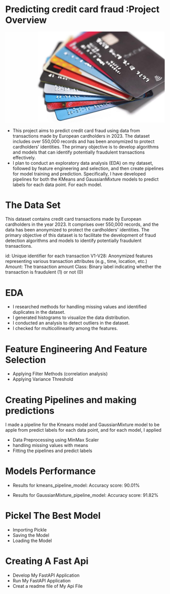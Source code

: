    #  Predicting credit card fraud  :Project Overview
   ![credit card Image](https://github.com/germeengehad/Predicting-credit-card-fraud/blob/main/credit_cards.jpeg-1-900x510.jpg)
   

- This project aims to predict credit card fraud using data from transactions made by European cardholders in 2023. The dataset includes over 550,000 records and has been anonymized to protect cardholders' identities. The primary objective is to develop algorithms and models that can identify potentially fraudulent transactions effectively.
- I plan to conduct an exploratory data analysis (EDA) on my dataset, followed by feature engineering and selection, and then create pipelines for model training and prediction. Specifically, I have developed pipelines for both the KMeans and GaussianMixture models to predict labels for each data point. For each model.

# The Data Set
This dataset contains credit card transactions made by European cardholders in the year 2023. It comprises over 550,000 records, and the data has been anonymized to protect the cardholders' identities. The primary objective of this dataset is to facilitate the development of fraud detection algorithms and models to identify potentially fraudulent transactions.

id: Unique identifier for each transaction
V1-V28: Anonymized features representing various transaction attributes (e.g., time, location, etc.)
Amount: The transaction amount
Class: Binary label indicating whether the transaction is fraudulent (1) or not (0)
  

# EDA
- I researched methods for handling missing values and identified duplicates in the dataset.
- I generated histograms to visualize the data distribution.
- I conducted an analysis to detect outliers in the dataset.
- I checked for multicollinearity among the features.

# Feature Engineering And Feature Selection 
- Applying Filter Methods (correlation analysis)
- Applying Variance Threshold

# Creating Pipelines and making predictions
I made a pipeline for the Kmeans model and GaussianMixture model to be apple from predict labels for each data point, and for each model, I applied
 - Data Preprocessing using MinMax Scaler
 - handling missing values with means
 - Fitting the pipelines and predict labels

# Models Performance 
- Results for kmeans_pipeline_model: 
    Accuracy score: 90.01%

- Results for GaussianMixture_pipeline_model: 
    Accuracy score: 91.82%

# Pickel The Best Model
- Importing Pickle
- Saving the Model
- Loading the Model

 # Creating A Fast Api 
 - Develop My FastAPI Application
 - Run My FastAPI Application
 - Creat a readme file of My Api File 

    



  

  
  
  

